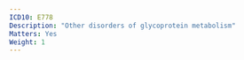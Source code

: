 ```yaml
---
ICD10: E778
Description: "Other disorders of glycoprotein metabolism"
Matters: Yes
Weight: 1
---
```


